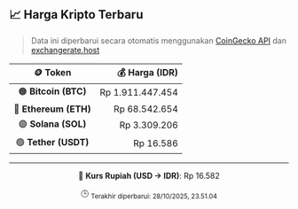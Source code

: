 

<!-- HARGA_KRIPTO -->
## 📈 Harga Kripto Terbaru

> Data ini diperbarui secara otomatis menggunakan [CoinGecko API](https://www.coingecko.com/) dan [exchangerate.host](https://exchangerate.host/)

<div align="center">

| 🪙 Token | 💰 Harga (IDR) |
|:------:|---------------:|
| 🟠 **Bitcoin (BTC)**   | Rp 1.911.447.454 |
| 🔵 **Ethereum (ETH)**  | Rp 68.542.654 |
| 🟣 **Solana (SOL)**    | Rp 3.309.206 |
| 🟢 **Tether (USDT)**   | Rp 16.586 |

---

💱 **Kurs Rupiah (USD → IDR)**: Rp 16.582

🕒 <sub>Terakhir diperbarui: 28/10/2025, 23.51.04</sub>

</div>
<!-- /HARGA_KRIPTO -->
